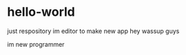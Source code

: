 # hello-world
just respository
im editor to make new app
  hey wassup guys 
  
  
  im new programmer
